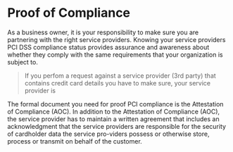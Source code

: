 # Proof of Compliance

As a business owner, it is your responsibility to make sure you are partnering with the right service providers. Knowing your service providers PCI DSS compliance status provides assurance and awareness about whether they comply with the same requirements that your organization is subject to.  

> If you perfom a request against a service provider (3rd party) that contains credit card details you have to make sure, your service provider is

The formal document you need for proof PCI compliance is the Attestation of Compliance (AOC). In addition to the Attestation of Compliance (AOC), the service provider has to maintain a written agreement that includes an acknowledgment that the service providers are responsible for the security of cardholder data the service pro-viders possess or otherwise store, process or transmit on behalf of the customer.